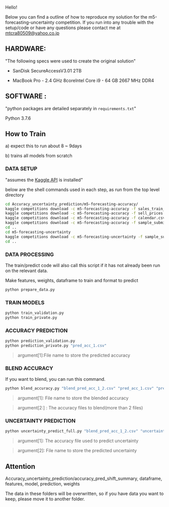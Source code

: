 Hello!

Below you can find a outline of how to reproduce my solution for the m5-forecasting-uncertainty competition.
If you run into any trouble with the setup/code or have any questions please contact me at mtcra80509@yahoo.co.jp

## HARDWARE: 
"The following specs were used to create the original solution"

* SanDisk SecureAccessV3.01 2TB

* MacBook Pro - 2.4 GHz 8coreIntel Core i9 - 64 GB 2667 MHz DDR4

## SOFTWARE :
"python packages are detailed separately in `requirements.txt`"

Python 3.7.6


## How to Train

a) expect this to run about 8 ~ 9days

b) trains all models from scratch

### DATA SETUP 

"assumes the [Kaggle API](https://github.com/Kaggle/kaggle-api) is installed"

below are the shell commands used in each step, as run from the top level directory

```zsh
cd Accuracy_uncertainty_prediction/m5-forecasting-accuracy/
kaggle competitions download -c m5-forecasting-accuracy -f sales_train_evaluation.csv
kaggle competitions download -c m5-forecasting-accuracy -f sell_prices.csv
kaggle competitions download -c m5-forecasting-accuracy -f calendar.csv
kaggle competitions download -c m5-forecasting-accuracy -f sample_submission.csv
cd ..
cd m5-forecasting-uncertainty
kaggle competitions download -c m5-forecasting-uncertainty -f sample_submission.csv
cd ..
```


### DATA PROCESSING

The train/predict code will also call this script if it has not already been run on the relevant data.

Make features, weights, dataframe to train and format to predict

```zsh
python prepare_data.py
```

### TRAIN MODELS

```zsh
python train_validation.py
python train_private.py
```


### ACCURACY PREDICTION

```zsh
python prediction_validation.py
python prediction_private.py "pred_acc_1.csv"   
```

>argument[1]:File name to store the predicted accuracy

### BLEND ACCURACY

If you want to blend, you can run this command.

```zsh
python blend_accuracy.py "blend_pred_acc_1_2.csv" "pred_acc_1.csv" "pred_acc_2.csv" ....... 
```

>argument[1]: File name to store the blended accuracy

>argument[2:] :  The accuracy files to blend(more than 2 files)

### UNCERTAINTY PREDICTION

```zsh
python uncertainty_predict_full.py "blend_pred_acc_1_2.csv" "uncertainty_submission_1.csv"
```

>argument[1]: The accuracy file used to predict uncertainty

>argument[2]: File name to store the predicted uncertainty

## Attention

Accuracy_uncertainty_prediction/accuracy_pred_shift_summary, dataframe, features, model, prediction, weights

The data in these folders will be overwritten, so if you have data you want to keep, please move it to another folder.

